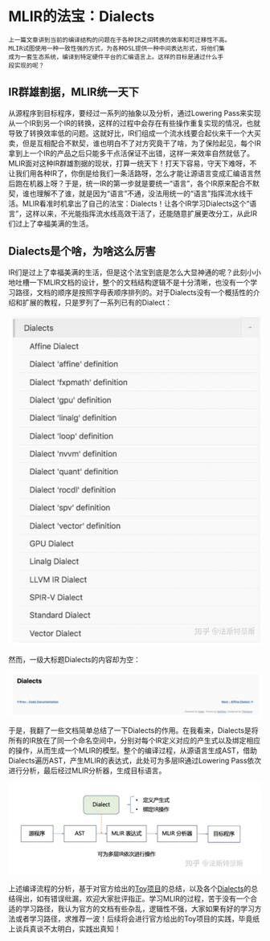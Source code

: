 # MLIR的法宝：Dialects
    上一篇文章讲到当前的编译结构的问题在于各种IR之间转换的效率和可迁移性不高。
    MLIR试图使用一种一致性强的方式，为各种DSL提供一种中间表达形式，将他们集
    成为一套生态系统，编译到特定硬件平台的汇编语言上。这样的目标是通过什么手
    段实现的呢？

## IR群雄割据，MLIR统一天下

从源程序到目标程序，要经过一系列的抽象以及分析，通过Lowering Pass来实现从一个IR到另一个IR的转换，这样的过程中会存在有些操作重复实现的情况，也就导致了转换效率低的问题。这就好比，IR们组成一个流水线要合起伙来干一个大买卖，但是互相配合不默契，谁也明白不了对方究竟干了啥，为了保险起见，每个IR拿到上一个IR的产品之后只能多干点活保证不出错，这样一来效率自然就低了。MLIR面对这种IR群雄割据的现状，打算一统天下！打天下容易，守天下难呀，不让我们用各种IR了，你倒是给我们一条活路呀，怎么才能让源语言变成汇编语言然后跑在机器上呀？于是，统一IR的第一步就是要统一“语言”，各个IR原来配合不默契，谁也理解不了谁，就是因为“语言”不通，没法用统一的“语言”指挥流水线干活。MLIR看准时机拿出了自己的法宝：Dialects！让各个IR学习Dialects这个“语言”，这样以来，不光能指挥流水线高效干活了，还能随意扩展更改分工，从此IR们过上了幸福美满的生活。

## Dialects是个啥，为啥这么厉害
IR们是过上了幸福美满的生活，但是这个法宝到底是怎么大显神通的呢？此刻小小地吐槽一下MLIR文档的设计，整个的文档结构逻辑不是十分清晰，也没有一个学习路径，文档的顺序是按照字母表顺序排列的。对于Dialects没有一个概括性的介绍和扩展的教程，只是罗列了一系列已有的Dialect：

![](../images/Dialects_1.png)

然而，一级大标题Dialects的内容却为空：

![](../images/Dialects_2.png)

于是，我翻了一些文档简单总结了一下Dialects的作用。在我看来，Dialects是将所有的IR放在了同一个命名空间中，分别对每个IR定义对应的产生式以及绑定相应的操作，从而生成一个MLIR的模型。整个的编译过程，从源语言生成AST，借助Dialects遍历AST，产生MLIR的表达式，此处可为多层IR通过Lowering Pass依次进行分析，最后经过MLIR分析器，生成目标语言。

![](../images/Dialects_3.png)

上述编译流程的分析，基于对官方给出的[Toy项目](https://mlir.llvm.org/docs/Tutorials/Toy/)的总结，以及各个[Dialects](https://mlir.llvm.org/docs/Dialects/)的总结得出，如有错误纰漏，欢迎大家批评指正。学习MLIR的过程，苦于没有一个合适的学习路径，我认为官方的文档有些杂乱，逻辑性不强，大家如果有好的学习方法或者学习路径，求推荐一波！后续将会进行官方给出的Toy项目的实践，毕竟纸上谈兵真谈不太明白，实践出真知！